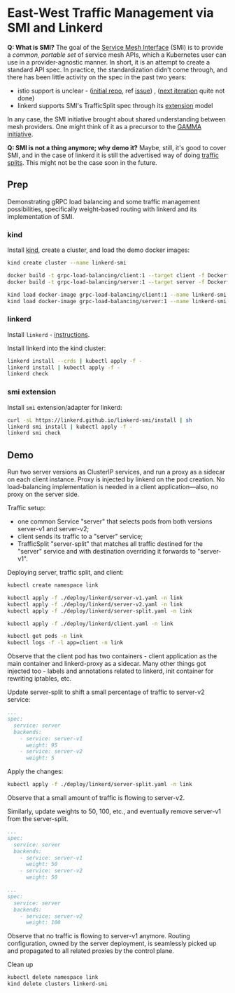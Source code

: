 # East-West Traffic Management via SMI and Linkerd

**Q: What is SMI?** The goal of the [Service Mesh Interface](https://smi-spec.io/) (SMI) is to provide a _common,
portable set_ of service mesh APIs, which a Kubernetes user can use in a provider-agnostic manner. In short, it is an
attempt to create a standard API spec. In practice, the standardization didn't come through, and there has been little
activity on the spec in the past two years:

* istio support is unclear - ([initial repo](https://github.com/servicemeshinterface/smi-adapter-istio),
  ref [issue](https://github.com/servicemeshinterface/smi-adapter-istio/issues/96))
  , ([next iteration](https://github.com/servicemeshinterface/istio-smi-controller) quite not done)
* linkerd supports SMI's TrafficSplit spec through its [extension](https://linkerd.io/2.12/tasks/linkerd-smi/) model

In any case, the SMI initiative brought about shared understanding between mesh providers. One might think
of it as a precursor to the [GAMMA initiative](https://gateway-api.sigs.k8s.io/contributing/gamma/).

**Q: SMI is not a thing anymore; why demo it?** Maybe, still, it's good to cover SMI, and in the case of linkerd it
is still the advertised way of doing [traffic splits](https://linkerd.io/2.12/features/traffic-split/). This might not
be the case soon in the future.

## Prep

Demonstrating gRPC load balancing and some traffic management possibilities, specifically weight-based routing with
linkerd and its implementation of SMI.

### kind

Install [kind](https://kind.sigs.k8s.io/docs/user/quick-start/#installation), create a cluster, and load the demo docker
images:

```sh
kind create cluster --name linkerd-smi

docker build -t grpc-load-balancing/client:1 --target client -f Dockerfile .
docker build -t grpc-load-balancing/server:1 --target server -f Dockerfile .

kind load docker-image grpc-load-balancing/client:1 --name linkerd-smi
kind load docker-image grpc-load-balancing/server:1 --name linkerd-smi
```

### linkerd

Install `linkerd` - [instructions](https://linkerd.io/2.12/getting-started/#step-1-install-the-cli).

Install linkerd into the kind cluster:

```sh
linkerd install --crds | kubectl apply -f -
linkerd install | kubectl apply -f -
linkerd check
```

### smi extension

Install `smi` extension/adapter for linkerd:

```sh
curl -sL https://linkerd.github.io/linkerd-smi/install | sh
linkerd smi install | kubectl apply -f -
linkerd smi check
```

## Demo

Run two server versions as ClusterIP services, and run a proxy as a sidecar on each client instance.
Proxy is injected by linkerd on the pod creation. No load-balancing implementation is needed in a client
application—also, no proxy on the server side.

Traffic setup:

* one common Service "server" that selects pods from both versions server-v1 and server-v2;
* client sends its traffic to a "server" service;
* TrafficSplit "server-split" that matches all traffic destined for the "server" service and with destination
  overriding it forwards to "server-v1".

Deploying server, traffic split, and client:

```sh
kubectl create namespace link

kubectl apply -f ./deploy/linkerd/server-v1.yaml -n link
kubectl apply -f ./deploy/linkerd/server-v2.yaml -n link
kubectl apply -f ./deploy/linkerd/server-split.yaml -n link

kubectl apply -f ./deploy/linkerd/client.yaml -n link

kubectl get pods -n link
kubectl logs -f -l app=client -n link
```

Observe that the client pod has two containers - client application as the main container and linkerd-proxy as a
sidecar. Many other things got injected too - labels and annotations related to linkerd, init container
for rewriting iptables, etc.

Update server-split to shift a small percentage of traffic to server-v2 service:

```yaml
...
spec:
  service: server
  backends:
    - service: server-v1
      weight: 95
    - service: server-v2
      weight: 5
```

Apply the changes:

```sh
kubectl apply -f ./deploy/linkerd/server-split.yaml -n link
```

Observe that a small amount of traffic is flowing to server-v2.

Similarly, update weights to 50, 100, etc., and eventually remove server-v1 from the server-split.

```yaml
...
spec:
  service: server
  backends:
    - service: server-v1
      weight: 50
    - service: server-v2
      weight: 50
```

```yaml
...
spec:
  service: server
  backends:
    - service: server-v2
      weight: 100
```

Observe that no traffic is flowing to server-v1 anymore.
Routing configuration, owned by the server deployment, is seamlessly picked up and propagated to all related proxies by
the control plane.

Clean up

```sh
kubectl delete namespace link
kind delete clusters linkerd-smi
```
